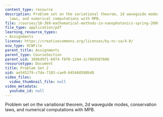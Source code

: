 ```yaml
---
content_type: resource
description: Problem set on the variational theorem, 2d waveguide modes, conservation
  laws, and numerical computations with MPB.
file: /courses/18-369-mathematical-methods-in-nanophotonics-spring-2008/ae545279c7de7103cae9645468508b48_pset2.pdf
file_type: application/pdf
learning_resource_types:
- Assignments
license: https://creativecommons.org/licenses/by-nc-sa/4.0/
ocw_type: OCWFile
parent_title: Assignments
parent_type: CourseSection
parent_uid: 389bd9f1-68f4-f8f0-1244-1c7869507606
resourcetype: Document
title: Problem Set 2
uid: ae545279-c7de-7103-cae9-645468508b48
video_files:
  video_thumbnail_file: null
video_metadata:
  youtube_id: null
---
```

Problem set on the variational theorem, 2d waveguide modes, conservation laws, and numerical computations with MPB.